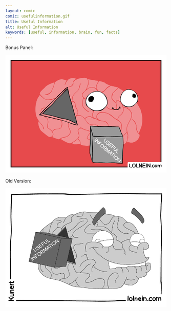 ```yaml
---
layout: comic
comic: usefulinformation.gif
title: Useful Information
alt: Useful Information
keywords: [useful, information, brain, fun, facts]
---
```


Bonus Panel:

![Useful Information Bonus](/images/usefulinformation_bonus.gif)

Old Version:

![Useful Information Old](/images/usefulinformation_old.gif)
